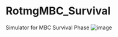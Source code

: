 # RotmgMBC_Survival
Simulator for MBC Survival Phase
![image](https://github.com/PermeableMaple1/RotmgMBC_Survival/assets/123516926/cf210156-e74a-45ff-81e9-5e3b5620df11)
